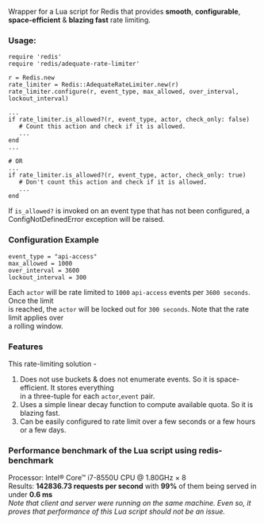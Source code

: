 Wrapper for a Lua script for Redis that provides **smooth**, **configurable**, **space-efficient** & **blazing fast** rate limiting. 


### Usage:
  
    require 'redis'
    require 'redis/adequate-rate-limiter'
   
    r = Redis.new
    rate_limiter = Redis::AdequateRateLimiter.new(r)
    rate_limiter.configure(r, event_type, max_allowed, over_interval, lockout_interval)
   
    ...
    if rate_limiter.is_allowed?(r, event_type, actor, check_only: false)
       # Count this action and check if it is allowed.
       ...
    end
    ...
   
    # OR
    ...
    if rate_limiter.is_allowed?(r, event_type, actor, check_only: true)
       # Don't count this action and check if it is allowed. 
       ...
    end
   
   
If `is_allowed?` is invoked on an event type that has not been configured, a ConfigNotDefinedError exception will be raised.


                                                                                                     
### Configuration Example
```
event_type = "api-access"                                                                                 
max_allowed = 1000
over_interval = 3600
lockout_interval = 300                                                                   
```
Each `actor` will be rate limited to `1000` `api-access` events per `3600 seconds`. Once the limit   
is reached, the `actor` will be locked out for `300 seconds`. Note that the rate limit applies over  
a rolling window.                                                                                    
                                                                                                     
### Features                                                                                                     
This rate-limiting solution -                                                                        
1. Does not use buckets & does not enumerate events. So it is space-efficient. It stores everything  
in a three-tuple for each `actor`,`event` pair.                                                      
2. Uses a simple linear decay function to compute available quota. So it is blazing fast.            
3. Can be easily configured to rate limit over a few seconds or a few hours or a few days.           
                      
                                                                                                     
### Performance benchmark of the Lua script using redis-benchmark                                                                                         
Processor: Intel® Core™ i7-8550U CPU @ 1.80GHz × 8                                     
Results: **142836.73 requests per second** with **99%** of them being served in under **0.6 ms**                     
_Note that client and server were running on the same machine. Even so, it proves that performance of this Lua script should not be an issue._                                               
